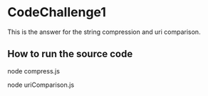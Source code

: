 # CodeChallenge1
This is the answer for the string compression and uri comparison.

## How to run the source code 

node compress.js

node uriComparison.js
